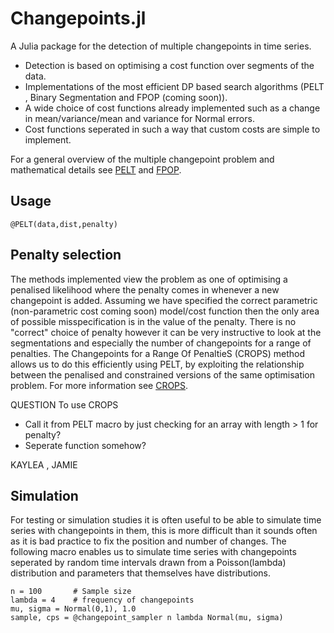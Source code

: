 # Changepoints.jl

A Julia package for the detection of multiple changepoints in time series.

- Detection is based on optimising a cost function over segments of the data.
- Implementations of the most efficient DP based search algorithms (PELT , Binary Segmentation and FPOP (coming soon)).
- A wide choice of cost functions already implemented such as a change in mean/variance/mean and variance for Normal errors.
- Cost functions seperated in such a way that custom costs are simple to implement.

For a general overview of the multiple changepoint problem and mathematical details see [PELT](http://arxiv.org/pdf/1101.1438.pdf) and [FPOP](http://arxiv.org/abs/1409.1842).

## Usage

`@PELT(data,dist,penalty) `


## Penalty selection

The methods implemented view the problem as one of optimising a penalised likelihood where the penalty comes in whenever a new changepoint is added. Assuming 
we have specified the correct parametric (non-parametric cost coming soon) model/cost function then the only area of possible misspecification is in the 
value of the penalty. There is no "correct" choice of penalty however it can be very instructive to look at the segmentations and especially the number of changepoints
for a range of penalties. The Changepoints for a Range Of PenaltieS (CROPS) method allows us to do this efficiently using PELT, by exploiting the relationship 
between the penalised and constrained versions of the same optimisation problem. For more information see [CROPS](http://arxiv.org/abs/1412.3617).

QUESTION
To use CROPS

- Call it from PELT macro by just checking for an array with length > 1 for penalty?
- Seperate function somehow?

KAYLEA , JAMIE


## Simulation

For testing or simulation studies it is often useful to be able to simulate time series with changepoints in them, this is more difficult than it sounds often as 
it is bad practice to fix the position and number of changes. The following macro enables us to simulate time series with changepoints seperated by random time intervals drawn from a Poisson(lambda)
distribution and parameters that themselves have distributions. 

```
n = 100       # Sample size
lambda = 4    # frequency of changepoints
mu, sigma = Normal(0,1), 1.0 
sample, cps = @changepoint_sampler n lambda Normal(mu, sigma)
```